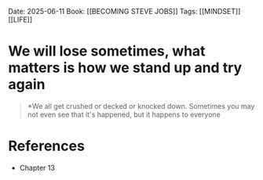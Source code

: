 Date: 2025-06-11
Book: [[BECOMING STEVE JOBS]]
Tags:  [[MINDSET]] [[LIFE]] 

# We will lose sometimes, what matters is how we stand up and try again 

 >*We all get crushed or decked or knocked down. Sometimes you may not even see that it's happened, but it happens to everyone 
# References 
- Chapter 13 